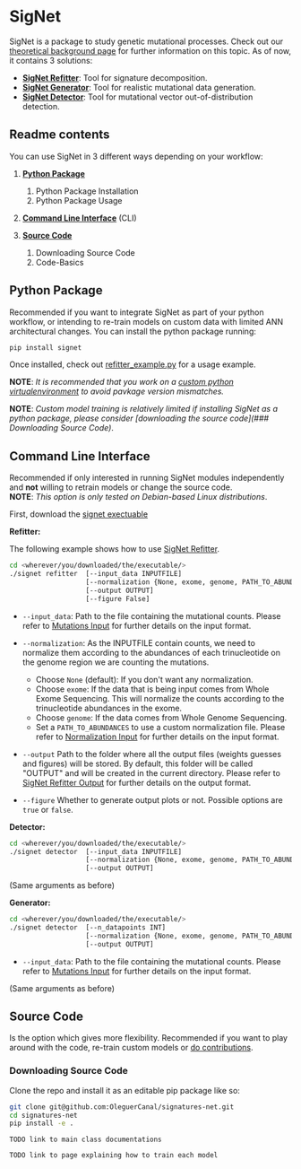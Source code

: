 # SigNet

SigNet is a package to study genetic mutational processes.
Check out our [theoretical background page](documentation/theoretical_background.md) for further information on this topic.
As of now, it contains 3 solutions:

- **[SigNet Refitter](documentation/signet_refitter.md)**: Tool for signature decomposition.
- **[SigNet Generator](documentation/signet_generator.md)**: Tool for realistic mutational data generation.
- **[SigNet Detector](documentation/signet_detector.md)**: Tool for mutational vector out-of-distribution detection.


## Readme contents

You can use SigNet in 3 different ways depending on your workflow:

1. **[Python Package](##Python-Package)**
   1. Python Package Installation
   2. Python Package Usage

2. **[Command Line Interface](##Command-Line-Interface)** (CLI)

3. **[Source Code](Source-Code)**
   1. Downloading Source Code
   2. Code-Basics


## Python Package
Recommended if you want to integrate SigNet as part of your python workflow, or intending to re-train models on custom data with limited ANN architectural changes.
You can install the python package running:

```BASH
pip install signet
```

Once installed, check out [refitter_example.py](refitter_example.py) for a usage example.

**NOTE**: _It is recommended that you work on a [custom python virtualenvironment](https://virtualenv.pypa.io/en/latest/) to avoid pavkage version mismatches._

**NOTE**: _Custom model training is relatively limited if installing SigNet as a python package, please consider [downloading the source code](### Downloading Source Code)_.


## Command Line Interface

Recommended if only interested in running SigNet modules independently and **not** willing to retrain models or change the source code.<br>
**NOTE**: _This option is only tested on Debian-based Linux distributions_.

First, download the [signet exectuable](TODOlink_to_executable) 

__Refitter:__

The following example shows how to use [SigNet Refitter](documentation/signet_refitter.md).


```BASH
cd <wherever/you/downloaded/the/executable/>
./signet refitter  [--input_data INPUTFILE]
                   [--normalization {None, exome, genome, PATH_TO_ABUNDANCES}] 
                   [--output OUTPUT]
                   [--figure False]
```

- `--input_data`: Path to the file containing the mutational counts. Please refer to [Mutations Input](documentation/input_output_formats.md##Mutations-Input) for further details on the input format.

- `--normalization`: As the INPUTFILE contain counts, we need to normalize them according to the abundances of each trinucleotide on the genome region we are counting the mutations.
  - Choose `None` (default): If you don't want any normalization.
  - Choose `exome`:  If the data that is being input comes from Whole Exome Sequencing. This will normalize the counts according to the trinucleotide abundances in the exome.
  - Choose `genome`: If the data comes from Whole Genome Sequencing.
  - Set a `PATH_TO_ABUNDANCES` to use a custom normalization file. Please refer to [Normalization Input](documentation/input_output_formats.md##Mutations-Input) for further details on the input format.

- `--output` Path to the folder where all the output files (weights guesses and figures) will be stored. By default, this folder will be called "OUTPUT" and will be created in the current directory. Please refer to [SigNet Refitter Output](documentation/input_output_formats.md##Signet-Refitter-Output) for further details on the output format.

- `--figure` Whether to generate output plots or not. Possible options are `true` or `false`.


__Detector:__

```BASH
cd <wherever/you/downloaded/the/executable/>
./signet detector  [--input_data INPUTFILE]
                   [--normalization {None, exome, genome, PATH_TO_ABUNDANCES}] 
                   [--output OUTPUT]
```

(Same arguments as before)

__Generator:__

```BASH
cd <wherever/you/downloaded/the/executable/>
./signet detector  [--n_datapoints INT]
                   [--normalization {None, exome, genome, PATH_TO_ABUNDANCES}] 
                   [--output OUTPUT]
```

- `--input_data`: Path to the file containing the mutational counts. Please refer to [Mutations Input](documentation/input_output_formats.md##Mutations-Input) for further details on the input format.

(Same arguments as before)

## Source Code

Is the option which gives more flexibility.
Recommended if you want to play around with the code, re-train custom models or [do contributions](documentation/).

### Downloading Source Code

Clone the repo and install it as an editable pip package like so:

```BASH
git clone git@github.com:OleguerCanal/signatures-net.git
cd signatures-net
pip install -e .
```

`TODO link to main class documentations`

`TODO link to page explaining how to train each model`
